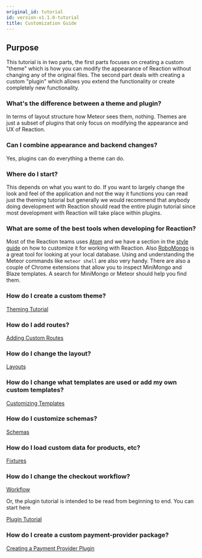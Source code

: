 ```yaml
---
original_id: tutorial
id: version-v1.1.0-tutorial
title: Customization Guide
---
```

    
## Purpose

This tutorial is in two parts, the first parts focuses on creating a custom "theme" which is how you can modify
the appearance of Reaction without changing any of the original files. The second part deals with creating a custom
"plugin" which allows you extend the functionality or create completely new functionality.

### What's the difference between a theme and plugin?

In terms of layout structure how Meteor sees them, nothing. Themes are just a subset of plugins that only focus on
modifying the appearance and UX of Reaction.

### Can I combine appearance and backend changes?

Yes, plugins can do everything a theme can do.

### Where do I start?

This depends on what you want to do. If you want to largely change the look and feel of the application and not the way
it functions you can read just the theming tutorial but generally we would recommend that anybody doing development
with Reaction should read the entire plugin tutorial since most development with Reaction will take place within plugins.

### What are some of the best tools when developing for Reaction?

Most of the Reaction teams uses [Atom](https://atom.io/) and we have a section in the [style guide](styleguide)
on how to customize it for working with Reaction. Also [RoboMongo](https://robomongo.org/) is a great tool for looking at
your local database. Using and understanding the Meteor commands like `meteor shell` are also very handy. There are also
a couple of Chrome extensions that allow you to inspect MiniMongo and Blaze templates. A search for MiniMongo or Meteor
should help you find them.

### How do I create a custom theme?

[Theming Tutorial](creating-a-theme.md)

### How do I add routes?

[Adding Custom Routes](plugin-routes-6)

### How do I change the layout?

[Layouts](plugin-layouts-3)

### How do I change what templates are used or add my own custom templates?

[Customizing Templates](plugin-customizing-templates-4)

### How do I customize schemas?

[Schemas](plugin-schemas-8)

### How do I load custom data for products, etc?

[Fixtures](plugin-fixtures-5)

### How do I change the checkout workflow?

[Workflow](plugin-workflow-7)

Or, the plugin tutorial is intended to be read from beginning to end. You can start here

[Plugin Tutorial](plugin-intro-1.md)

### How do I create a custom payment-provider package?

[Creating a Payment Provider Plugin](creating-a-payment-provider.md)
